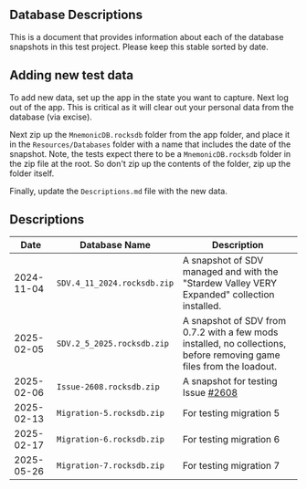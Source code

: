 ## Database Descriptions
This is a document that provides information about each of the database snapshots
in this test project. Please keep this stable sorted by date.

## Adding new test data
To add new data, set up the app in the state you want to capture. Next log out of
the app. This is critical as it will clear out your personal data from the database (via excise).

Next zip up the `MnemonicDB.rocksdb` folder from the app folder, and place it in the `Resources/Databases` folder with a name
that includes the date of the snapshot. Note, the tests expect there to be a `MnemonicDB.rocksdb` folder in the zip file at the root.
So don't zip up the contents of the folder, zip up the folder itself.

Finally, update the `Descriptions.md` file with the new data.

## Descriptions

| Date       | Database Name               | Description                                                                                                          |
|------------|-----------------------------|----------------------------------------------------------------------------------------------------------------------|
| 2024-11-04 | `SDV.4_11_2024.rocksdb.zip` | A snapshot of SDV managed and with the "Stardew Valley VERY Expanded" collection installed.                          |
| 2025-02-05 | `SDV.2_5_2025.rocksdb.zip`  | A snapshot of SDV from 0.7.2 with a few mods installed, no collections, before removing game files from the loadout. |
| 2025-02-06 | `Issue-2608.rocksdb.zip`    | A snapshot for testing Issue [#2608](https://github.com/Nexus-Mods/NexusMods.App/issues/2608)                        |
| 2025-02-13 | `Migration-5.rocksdb.zip`   | For testing migration 5                                                                                              |
| 2025-02-17 | `Migration-6.rocksdb.zip`   | For testing migration 6                                                                                              |
| 2025-05-26 | `Migration-7.rocksdb.zip`   | For testing migration 7                                                                                              |
